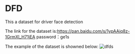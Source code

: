 # DFD
This a dataset for driver face detection

The link for the dataset is:https://pan.baidu.com/s/1ypAAiq8z-1GrmXl_H71jEA password：ge1s 

The example of the dataset is showned below:
![dfds](https://github.com/lyc2121/DFD/assets/38482567/d9a99168-b18e-4b81-9ae9-f8b5ad659905)
